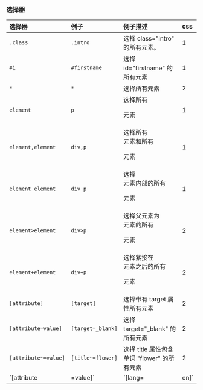 ### 选择器
| 选择器 | 例子 | 例子描述 | css |
| :----| :---| :----|:---|
| `.class` | `.intro`| 选择 class="intro" 的所有元素。| 1 |
| `#i`| `#firstname` | 选择 id="firstname" 的所有元素 | 1 |
| `*` | `*` | 选择所有元素 | 2 |
| `element` | `p` | 选择所有 <p> 元素 | 1 |
| `element,element` | `div,p` | 选择所有 <div> 元素和所有 <p> 元素 | 1 |
| `element element` | `div p` | 选择 <div> 元素内部的所有 <p> 元素 | 1
| `element>element` | `div>p` | 选择父元素为 <div> 元素的所有 <p> 元素 | 2
| `element+element` | `div+p` | 选择紧接在 <div> 元素之后的所有 <p> 元素 | 2
| `[attribute]` | `[target]` | 选择带有 target 属性所有元素 | 2
| `[attribute=value]` | `[target=_blank]` | 选择 target="_blank" 的所有元素 | 2
| `[attribute~=value]` | `[title~=flower]` | 选择 title 属性包含单词 "flower" 的所有元素 | 2
| `[attribute|=value]` | `[lang=|en]` | 选择 lang 属性值以 "en" 开头的所有元素 | 2
